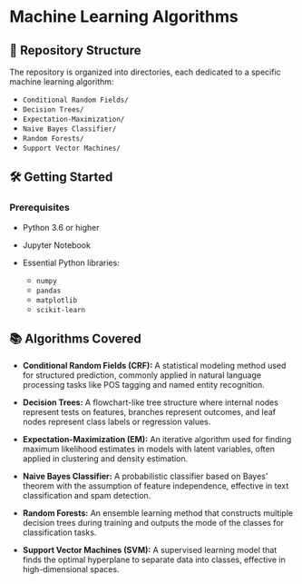 
# Machine Learning Algorithms


## 📁 Repository Structure

The repository is organized into directories, each dedicated to a specific machine learning algorithm:

* `Conditional Random Fields/`
* `Decision Trees/`
* `Expectation-Maximization/`
* `Naive Bayes Classifier/`
* `Random Forests/`
* `Support Vector Machines/`

## 🛠️ Getting Started

### Prerequisites

* Python 3.6 or higher
* Jupyter Notebook
* Essential Python libraries:

  * `numpy`
  * `pandas`
  * `matplotlib`
  * `scikit-learn`


## 📚 Algorithms Covered

* **Conditional Random Fields (CRF):** A statistical modeling method used for structured prediction, commonly applied in natural language processing tasks like POS tagging and named entity recognition.

* **Decision Trees:** A flowchart-like tree structure where internal nodes represent tests on features, branches represent outcomes, and leaf nodes represent class labels or regression values.

* **Expectation-Maximization (EM):** An iterative algorithm used for finding maximum likelihood estimates in models with latent variables, often applied in clustering and density estimation.

* **Naive Bayes Classifier:** A probabilistic classifier based on Bayes' theorem with the assumption of feature independence, effective in text classification and spam detection.

* **Random Forests:** An ensemble learning method that constructs multiple decision trees during training and outputs the mode of the classes for classification tasks.

* **Support Vector Machines (SVM):** A supervised learning model that finds the optimal hyperplane to separate data into classes, effective in high-dimensional spaces.

